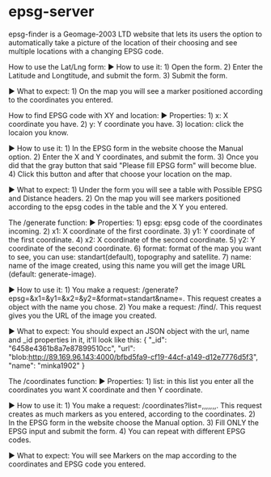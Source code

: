 # epsg-server

epsg-finder is a Geomage-2003 LTD website that lets its users the option to automatically take a picture of the location of their choosing and see multiple locations with a changing EPSG code.

How to use the Lat/Lng form:
► How to use it:
    1) Open the form.
    2) Enter the Latitude and Longtitude, and submit the form.
    3) Submit the form.

► What to expect:
    1) On the map you will see a marker positioned according to the coordinates you entered.


How to find EPSG code with XY and location:
► Properties:
    1) x: X coordinate you have.
    2) y: Y coordinate you have.
    3) location: click the locaion you know.

► How to use it:
    1) In the EPSG form in the website choose the Manual option.
    2) Enter the X and Y coordinates, and submit the form.
    3) Once you did that the gray button that said "Please fill EPSG form" will become blue.
    4) Click this button and after that choose your location on the map. 

► What to expect:
    1) Under the form you will see a table with Possible EPSG and Distance headers.
    2) On the map you will see markers positioned according to the epsg codes in the table and the X Y you entered.


The /generate function:
► Properties:
    1) epsg: epsg code of the coordinates incoming.
    2) x1: X coordinate of the first coordinate.
    3) y1: Y coordinate of the first coordinate.
    4) x2: X coordinate of the second coordinate.
    5) y2: Y coordinate of the second coordinate.
    6) format: format of the map you want to see, you can use: standart(default), topography and satellite.
    7) name: name of the image created, using this name you will get the image URL (default: generate-image).

► How to use it:
    1) You make a request: /generate?epsg=<EPSG code>&x1=<X1>&y1=<Y1>&x2=<X2>&y2=<Y2>&format=standart&name=<name of your coosing>.
       This request creates a object with the name you chose.
    2) You make a request: /find/<name of your coosing>.
       This request gives you the URL of the image you created.

► What to expect:
    You should expect an JSON object with the url, name and _id properties in it, it'll look like this:
    {
        "_id": "6458e4361b8a7e87899510cc",
        "url": "blob:http://89.169.96.143:4000/bfbd5fa9-cf19-44cf-a149-d12e7776d5f3",
        "name": "minka1902"
    }


The /coordinates function:
► Properties:
    1) list: in this list you enter all the coordinates you want X coordinate and then Y coordinate.

► How to use it:
    1) You make a request: /coordinates?list=<X1>,<Y1>,<X2>,<Y2>,<X3>,<Y3>,<X4>,<Y4>.
       This request creates as much markers as you entered, according to the coordinates.
    2) In the EPSG form in the website choose the Manual option.
    3) Fill ONLY the EPSG input and submit the form.
    4) You can repeat with different EPSG codes.

► What to expect:
    You will see Markers on the map according to the coordinates and EPSG code you entered.